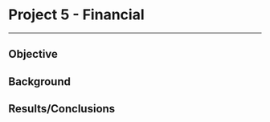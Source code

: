 # Project 5 - Financial

-----------------------

## Objective

## Background

## Results/Conclusions
